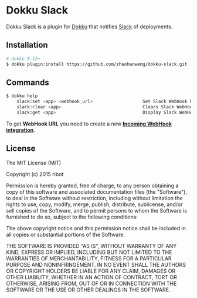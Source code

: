 # Dokku Slack

Dokku Slack is a plugin for [Dokku](https://github.com/progrium/dokku) that notifies [Slack](http://www.slack.com) of deployments.

## Installation

```sh
# dokku 0.12+
$ dokku plugin:install https://github.com/zhaohanweng/dokku-slack.git
```

## Commands

```sh
$ dokku help
    slack:set <app> <webhook_url>                   Set Slack WebHook URL
    slack:clear <app>                               Clears Slack WebHook URL
    slack:get <app>                                 Display Slack WebHook URL
```

To get **WebHook URL** you need to create a new
[**Incoming WebHook integration**](https://slack.com/services/new/incoming-webhook).

## License

The MIT License (MIT)

Copyright (c) 2015 ribot

Permission is hereby granted, free of charge, to any person obtaining a copy
of this software and associated documentation files (the "Software"), to deal
in the Software without restriction, including without limitation the rights
to use, copy, modify, merge, publish, distribute, sublicense, and/or sell
copies of the Software, and to permit persons to whom the Software is
furnished to do so, subject to the following conditions:

The above copyright notice and this permission notice shall be included in
all copies or substantial portions of the Software.

THE SOFTWARE IS PROVIDED "AS IS", WITHOUT WARRANTY OF ANY KIND, EXPRESS OR
IMPLIED, INCLUDING BUT NOT LIMITED TO THE WARRANTIES OF MERCHANTABILITY,
FITNESS FOR A PARTICULAR PURPOSE AND NONINFRINGEMENT. IN NO EVENT SHALL THE
AUTHORS OR COPYRIGHT HOLDERS BE LIABLE FOR ANY CLAIM, DAMAGES OR OTHER
LIABILITY, WHETHER IN AN ACTION OF CONTRACT, TORT OR OTHERWISE, ARISING FROM,
OUT OF OR IN CONNECTION WITH THE SOFTWARE OR THE USE OR OTHER DEALINGS IN THE
SOFTWARE.
